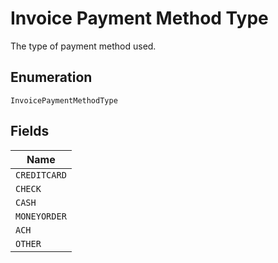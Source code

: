 
# Invoice Payment Method Type

The type of payment method used.

## Enumeration

`InvoicePaymentMethodType`

## Fields

| Name |
|  --- |
| `CREDITCARD` |
| `CHECK` |
| `CASH` |
| `MONEYORDER` |
| `ACH` |
| `OTHER` |

